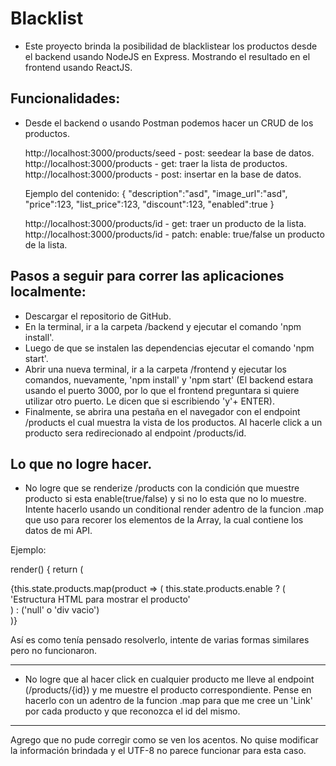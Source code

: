 # Blacklist
- Este proyecto brinda la posibilidad de blacklistear los productos desde el backend usando NodeJS en Express. Mostrando el resultado en el frontend usando ReactJS.

Funcionalidades:
----------------

- Desde el backend o usando Postman podemos hacer un CRUD de los productos.

    http://localhost:3000/products/seed - post: seedear la base de datos.
    http://localhost:3000/products - get: traer la lista de productos.
    http://localhost:3000/products - post: insertar en la base de datos.

    Ejemplo del contenido:
    {
        "description":"asd",
        "image_url":"asd",
        "price":123,
        "list_price":123,
        "discount":123,
        "enabled":true
    }

    http://localhost:3000/products/id - get: traer un producto de la lista.
    http://localhost:3000/products/id - patch: enable: true/false un producto de la lista.

Pasos a seguir para correr las aplicaciones localmente:
-------------------------------------------------------

- Descargar el repositorio de GitHub.
- En la terminal, ir a la carpeta /backend y ejecutar el comando 'npm install'.
- Luego de que se instalen las dependencias ejecutar el comando 'npm start'.
- Abrir una nueva terminal, ir a la carpeta /frontend y ejecutar los comandos, nuevamente, 'npm install' y 'npm start' (El backend estara usando el puerto 3000, por lo que el frontend preguntara si quiere utilizar otro puerto. Le dicen que si escribiendo 'y'+ ENTER).
- Finalmente, se abrira una pestaña en el navegador con el endpoint /products el cual muestra la vista de los productos. Al hacerle click a un producto sera redirecionado al endpoint /products/id.

Lo que no logre hacer.
----------------------

- No logre que se renderize /products con la condición que muestre producto si esta enable(true/false) y si no lo esta que no lo muestre.
Intente hacerlo usando un conditional render adentro de la funcion .map que uso para recorer los elementos de la Array, la cual contiene los datos de mi API. 

Ejemplo:

render() {
    return (
        <div>
            {this.state.products.map(product => ( this.state.products.enable ? (<div>'Estructura HTML para mostrar el producto'</div>) : ('null' o 'div vacio')
        </div>
    )}

Así es como tenía pensado resolverlo, intente de varias formas similares pero no funcionaron.

--------------------------------------------------------------------------------------------------

- No logre que al hacer click en cualquier producto me lleve al endpoint (/products/{id}) y me muestre el producto correspondiente. Pense en hacerlo con un <Link></Link> adentro de la funcion .map para que me cree un 'Link' por cada producto y que reconozca el id del mismo.

---------------------------------------------------------------------------------------------------

Agrego que no pude corregir como se ven los acentos. No quise modificar la información brindada y el UTF-8 no parece funcionar para esta caso.


